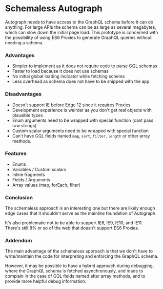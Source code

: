 # Schemaless Autograph

Autograph needs to have access to the GraphQL schema before it can do anything.
For large APIs the schema can be as large as several megabytes, which can slow
down the initial page load. This prototype is concerned with the possibility of 
using ES6 Proxies to generate GraphQL queries without needing a schema. 

### Advantages

- Simpler to implement as it does not require code to parse GQL schemas
- Faster to load because it does not use schemas
- No initial global loading indicator while fetching schema
- Less overhead as schema does not have to be shipped with the app

### Disadvantages

- Doesn't support IE before Edge 12 since it requires Proxies
- Development experience is weirder as you don't get real objects with plausible types
- Enum arguments need to be wrapped with special function (cant pass raw strings)
- Custom scalar arguments need to be wrapped with special function
- Can't have GQL fields named `map`, `sort`, `filter`, `length` or other array methods. 

### Features

- Enums
- Variables / Custom scalars
- Inline fragments
- Fields / Arguments
- Array values (map, forEach, filter)

### Conclusion

The schemaless approach is an interesting one but there are likely enough edge cases that it
shouldn't serve as the mainline foundation of Autograph.

It's also problematic not to be able to support IE8, IE9, IE10, and IE11. There's still 8% or so of the web that doesn't support ES6 Proxies. 

### Addendum

The main advantage of the schemaless approach is that we don't have to write/maintain the code for interpreting and enforcing the GraphQL schema. 

However, it may be possible to have a hybrid approach during debugging, where the GraphQL schema is fetched asynchronously, and made to complain in the case of GQL fields named after array methods, and to provide more helpful debug information. 


